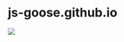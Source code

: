 # js-goose.github.io
<img src='https://raw.githubusercontent.com/JS-goose/js-goose.github.io/master/img/preview.png'>

